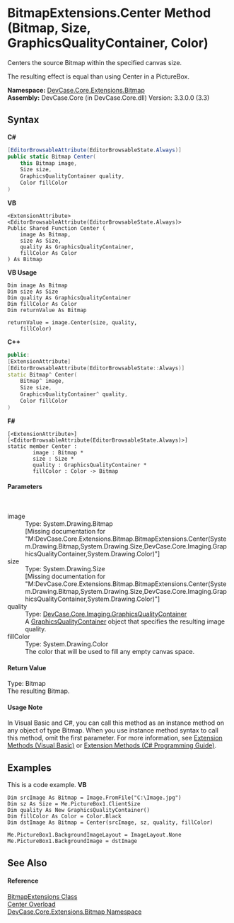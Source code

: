 # BitmapExtensions.Center Method (Bitmap, Size, GraphicsQualityContainer, Color)
 

Centers the source Bitmap within the specified canvas size. 

 The resulting effect is equal than using Center in a PictureBox.

**Namespace:**&nbsp;<a href="N_DevCase_Core_Extensions_Bitmap">DevCase.Core.Extensions.Bitmap</a><br />**Assembly:**&nbsp;DevCase.Core (in DevCase.Core.dll) Version: 3.3.0.0 (3.3)

## Syntax

**C#**<br />
``` C#
[EditorBrowsableAttribute(EditorBrowsableState.Always)]
public static Bitmap Center(
	this Bitmap image,
	Size size,
	GraphicsQualityContainer quality,
	Color fillColor
)
```

**VB**<br />
``` VB
<ExtensionAttribute>
<EditorBrowsableAttribute(EditorBrowsableState.Always)>
Public Shared Function Center ( 
	image As Bitmap,
	size As Size,
	quality As GraphicsQualityContainer,
	fillColor As Color
) As Bitmap
```

**VB Usage**<br />
``` VB Usage
Dim image As Bitmap
Dim size As Size
Dim quality As GraphicsQualityContainer
Dim fillColor As Color
Dim returnValue As Bitmap

returnValue = image.Center(size, quality, 
	fillColor)
```

**C++**<br />
``` C++
public:
[ExtensionAttribute]
[EditorBrowsableAttribute(EditorBrowsableState::Always)]
static Bitmap^ Center(
	Bitmap^ image, 
	Size size, 
	GraphicsQualityContainer^ quality, 
	Color fillColor
)
```

**F#**<br />
``` F#
[<ExtensionAttribute>]
[<EditorBrowsableAttribute(EditorBrowsableState.Always)>]
static member Center : 
        image : Bitmap * 
        size : Size * 
        quality : GraphicsQualityContainer * 
        fillColor : Color -> Bitmap 

```


#### Parameters
&nbsp;<dl><dt>image</dt><dd>Type: System.Drawing.Bitmap<br />\[Missing <param name="image"/> documentation for "M:DevCase.Core.Extensions.Bitmap.BitmapExtensions.Center(System.Drawing.Bitmap,System.Drawing.Size,DevCase.Core.Imaging.GraphicsQualityContainer,System.Drawing.Color)"\]</dd><dt>size</dt><dd>Type: System.Drawing.Size<br />\[Missing <param name="size"/> documentation for "M:DevCase.Core.Extensions.Bitmap.BitmapExtensions.Center(System.Drawing.Bitmap,System.Drawing.Size,DevCase.Core.Imaging.GraphicsQualityContainer,System.Drawing.Color)"\]</dd><dt>quality</dt><dd>Type: <a href="T_DevCase_Core_Imaging_GraphicsQualityContainer">DevCase.Core.Imaging.GraphicsQualityContainer</a><br />A <a href="T_DevCase_Core_Imaging_GraphicsQualityContainer">GraphicsQualityContainer</a> object that specifies the resulting image quality.</dd><dt>fillColor</dt><dd>Type: System.Drawing.Color<br />The color that will be used to fill any empty canvas space.</dd></dl>

#### Return Value
Type: Bitmap<br />The resulting Bitmap.

#### Usage Note
In Visual Basic and C#, you can call this method as an instance method on any object of type Bitmap. When you use instance method syntax to call this method, omit the first parameter. For more information, see <a href="https://docs.microsoft.com/dotnet/visual-basic/programming-guide/language-features/procedures/extension-methods">Extension Methods (Visual Basic)</a> or <a href="https://docs.microsoft.com/dotnet/csharp/programming-guide/classes-and-structs/extension-methods">Extension Methods (C# Programming Guide)</a>.

## Examples
This is a code example. 
**VB**<br />
``` VB
Dim srcImage As Bitmap = Image.FromFile("C:\Image.jpg")
Dim sz As Size = Me.PictureBox1.ClientSize
Dim quality As New GraphicsQualityContainer()
Dim fillColor As Color = Color.Black
Dim dstImage As Bitmap = Center(srcImage, sz, quality, fillColor)

Me.PictureBox1.BackgroundImageLayout = ImageLayout.None
Me.PictureBox1.BackgroundImage = dstImage
```


## See Also


#### Reference
<a href="T_DevCase_Core_Extensions_Bitmap_BitmapExtensions">BitmapExtensions Class</a><br /><a href="Overload_DevCase_Core_Extensions_Bitmap_BitmapExtensions_Center">Center Overload</a><br /><a href="N_DevCase_Core_Extensions_Bitmap">DevCase.Core.Extensions.Bitmap Namespace</a><br />